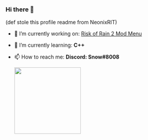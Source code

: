 ### Hi there 👋

(def stole this profile readme from NeonixRIT)


<ul>
<li><p>🔭 I’m currently working on: <a href="https://github.com/Aquatic-Labs/Umbra-Mod-Menu">Risk of Rain 2 Mod Menu</a></p>
</li>
<li><p>🌱 I’m currently learning: <strong>C++</strong></p>
</li>
<li><p>📫 How to reach me: <strong>Discord: Snow#8008</strong></p>
</li>


 <div>
  <a href="https://github.com/AquaticLabs">
  <img height="180em" src="https://github-readme-stats.vercel.app/api?username=AquaticLabs&show_icons=true&theme=dracula&include_all_commits=true&count_private=true"/>
</div>
